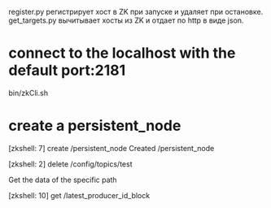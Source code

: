 register.py регистрирует хост в ZK при запуске и удаляет при остановке.
get_targets.py вычитывает хосты из ZK и отдает по http в виде json.

# connect to the localhost with the default port:2181
bin/zkCli.sh

# create a persistent_node
[zkshell: 7] create /persistent_node
	Created /persistent_node

[zkshell: 2] delete /config/topics/test

Get the data of the specific path

[zkshell: 10] get /latest_producer_id_block
